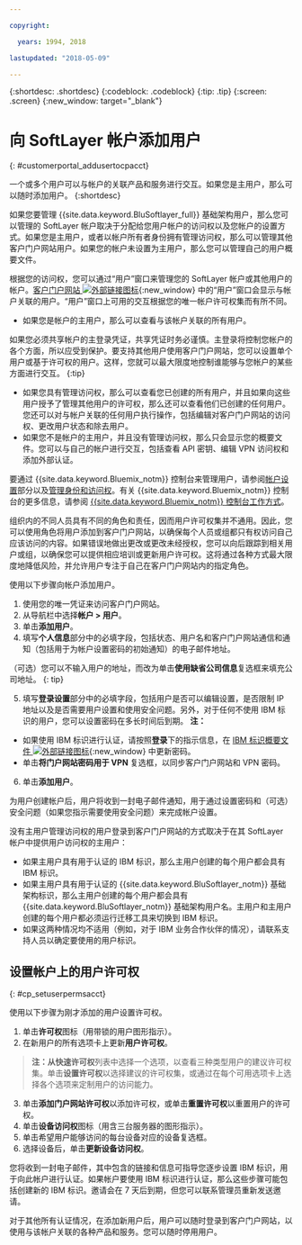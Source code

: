 ```yaml
---

copyright:

  years: 1994, 2018

lastupdated: "2018-05-09"

---
```


{:shortdesc: .shortdesc}
{:codeblock: .codeblock}
{:tip: .tip}
{:screen: .screen}
{:new_window: target="_blank"}


# 向 SoftLayer 帐户添加用户
{: #customerportal_addusertocpacct}

一个或多个用户可以与帐户的关联产品和服务进行交互。如果您是主用户，那么可以随时添加用户。
{:shortdesc}

如果您要管理 {{site.data.keyword.BluSoftlayer_full}} 基础架构用户，那么您可以管理的 SoftLayer 帐户取决于分配给您用户帐户的访问权以及您帐户的设置方式。如果您是主用户，或者以帐户所有者身份拥有管理访问权，那么可以管理其他客户门户网站用户。如果您的帐户未设置为主用户，那么您可以管理自己的用户概要文件。

根据您的访问权，您可以通过“用户”窗口来管理您的 SoftLayer 帐户或其他用户的帐户。[客户门户网站 ![外部链接图标](../icons/launch-glyph.svg)](https://control.softlayer.com/){:new_window} 中的“用户”窗口会显示与帐户关联的用户。“用户”窗口上可用的交互根据您的唯一帐户许可权集而有所不同。
  * 如果您是帐户的主用户，那么可以查看与该帐户关联的所有用户。

  如果您必须共享帐户的主登录凭证，共享凭证时务必谨慎。主登录将控制您帐户的各个方面，所以应受到保护。要支持其他用户使用客户门户网站，您可以设置单个用户或基于许可权的用户。这样，您就可以最大限度地控制谁能够与您帐户的某些方面进行交互。
{:tip}

  * 如果您具有管理访问权，那么可以查看您已创建的所有用户，并且如果向这些用户授予了管理其他用户的许可权，那么还可以查看他们已创建的任何用户。您还可以对与帐户关联的任何用户执行操作，包括编辑对客户门户网站的访问权、更改用户状态和除去用户。
  * 如果您不是帐户的主用户，并且没有管理访问权，那么只会显示您的概要文件。您可以与自己的帐户进行交互，包括查看 API 密钥、编辑 VPN 访问权和添加外部认证。

要通过 {{site.data.keyword.Bluemix_notm}} 控制台来管理用户，请参阅[帐户设置](/docs/account/adminpublic.html#signing-up-for-ibm-cloud)部分以及[管理身份和访问权](/docs/iam/quickstart.html#getstarted)。有关 {{site.data.keyword.Bluemix_notm}} 控制台的更多信息，请参阅 [{{site.data.keyword.Bluemix_notm}} 控制台工作方式](/docs/overview/ui.html#ui)。

组织内的不同人员具有不同的角色和责任，因而用户许可权集并不通用。因此，您可以使用角色将用户添加到客户门户网站，以确保每个人员或组都只有权访问自己应该访问的内容。如果错误地做出更改或更改未经授权，您可以向后跟踪到相关用户或组，以确保您可以提供相应培训或更新用户许可权。这将通过各种方式最大限度地降低风险，并允许用户专注于自己在客户门户网站内的指定角色。

使用以下步骤向帐户添加用户。

1. 使用您的唯一凭证来访问客户门户网站。
2. 从导航栏中选择**帐户 > 用户**。
3. 单击**添加用户**。
4. 填写**个人信息**部分中的必填字段，包括状态、用户名和客户门户网站通信和通知（包括用于为帐户设置密码的初始通知）的电子邮件地址。

  （可选）您可以不输入用户的地址，而改为单击**使用缺省公司信息**复选框来填充公司地址。
  {: tip}

5. 填写**登录设置**部分中的必填字段，包括用户是否可以编辑设置，是否限制 IP 地址以及是否需要用户设置和使用安全问题。另外，对于任何不使用 IBM 标识的用户，您可以设置密码在多长时间后到期。
**注：**
* 如果使用 IBM 标识进行认证，请按照**登录**下的指示信息，在 [IBM 标识概要文件 ![外部链接图标](../icons/launch-glyph.svg)](https://www.ibm.com/account/profile){:new_window} 中更新密码。
* 单击**将门户网站密码用于 VPN** 复选框，以同步客户门户网站和 VPN 密码。
6. 单击**添加用户**。

为用户创建帐户后，用户将收到一封电子邮件通知，用于通过设置密码和（可选）安全问题（如果您指示需要使用安全问题）来完成帐户设置。

没有主用户管理访问权的用户登录到客户门户网站的方式取决于在其 SoftLayer 帐户中提供用户访问权的主用户：
  * 如果主用户具有用于认证的 IBM 标识，那么主用户创建的每个用户都会具有 IBM 标识。
  * 如果主用户具有用于认证的 {{site.data.keyword.BluSoftlayer_notm}} 基础架构标识，那么主用户创建的每个用户都会具有 {{site.data.keyword.BluSoftlayer_notm}} 基础架构用户名。主用户和主用户创建的每个用户都必须运行迁移工具来切换到 IBM 标识。
  * 如果这两种情况均不适用（例如，对于 IBM 业务合作伙伴的情况），请联系支持人员以确定要使用的用户标识。

## 设置帐户上的用户许可权
{: #cp_setuserpermsacct}

使用以下步骤为刚才添加的用户设置许可权。

1. 单击**许可权**图标（用带锁的用户图形指示）。
2. 在新用户的所有选项卡上更新**用户许可权**。
> **注：**从**快速许可权**列表中选择一个选项，以查看三种类型用户的建议许可权集。单击**设置许可权**以选择建议的许可权集，或通过在每个可用选项卡上选择各个选项来定制用户的访问能力。
3. 单击**添加门户网站许可权**以添加许可权，或单击**重置许可权**以重置用户的许可权。
4. 单击**设备访问权**图标（用含三台服务器的图形指示）。
5. 单击希望用户能够访问的每台设备对应的设备复选框。
6. 选择设备后，单击**更新设备访问权**。

您将收到一封电子邮件，其中包含的链接和信息可指导您逐步设置 IBM 标识，用于向此帐户进行认证。如果帐户要使用 IBM 标识进行认证，那么这些步骤可能包括创建新的 IBM 标识。邀请会在 7 天后到期，但您可以联系管理员重新发送邀请。

对于其他所有认证情况，在添加新用户后，用户可以随时登录到客户门户网站，以使用与该帐户关联的各种产品和服务。您可以随时停用用户。
